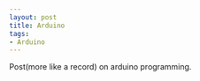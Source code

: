 ```yaml
---
layout: post
title: Arduino
tags: 
- Arduino
---
```


Post(more like a record) on arduino programming.



